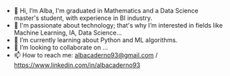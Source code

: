- 👋 Hi, I’m Alba, I'm graduated in Mathematics and a Data Science master's student, with experience in BI industry.
- 👀 I'm passionate about technology; that's why I’m interested in fields like Machine Learning, IA, Data Science...
- 🌱 I’m currently learning about Python and ML algorithms.
- 💞️ I’m looking to collaborate on ...
- 📫 How to reach me: albacaderno93@gmail.com / https://www.linkedin.com/in/albacaderno93
